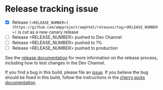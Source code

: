 # Release tracking issue

<!--
Note to onduty:

Use this issue to track a release from the initial canary release build through
production.  The community uses this issue to keep track of what is going on
with the release so please keep this issue up to date:

- Check the checkboxes as you reach each stage of the release.
- If you need to perform cherry picks, add new checkboxes here (by editing this
  issue),  making sure to use the release number for the new build.  Link the
  release number to the GitHub tag page the first time a given release number
  appears in the checkboxes.
- Add any updates that may be of interest to the community (such as delays) as
  comments on this issue, including after the release is pushed to production.
- Keep the title of the issue updated to reflect whether this issue is tracking
  the Canary or the build in Production.
  
Note: remove the backticks (``) from the link.
-->

- [x] Release `[<RELEASE_NUMBER>](https://github.com/ampproject/amphtml/releases/tag/<RELEASE_NUMBER>)` is cut as a new canary release
- [ ] Release <RELEASE_NUMBER> pushed to Dev Channel
- [ ] Release <RELEASE_NUMBER> pushed to 1%
- [ ] Release <RELEASE_NUMBER> pushed to production

<!--

If you perform cherry picks, add/update the checkboxes above as needed e.g.

- [ ] Release `[<CHERRY_PICK_RELEASE_NUMBER>](...)` created with cherry picks.
- [ ] Release <CHERRY_PICK_RELEASE_NUMBER> pushed to Dev Channel
-->

See the [release documentation](https://github.com/ampproject/amphtml/blob/master/contributing/release-schedule.md) for more information on the release process, including how to test changes in the Dev Channel.

If you find a bug in this build, please file an [issue](https://github.com/ampproject/amphtml/issues/new).  If you believe the bug should be fixed in this build, follow the instructions in the [cherry picks documentation](https://bit.ly/amp-cherry-pick).
